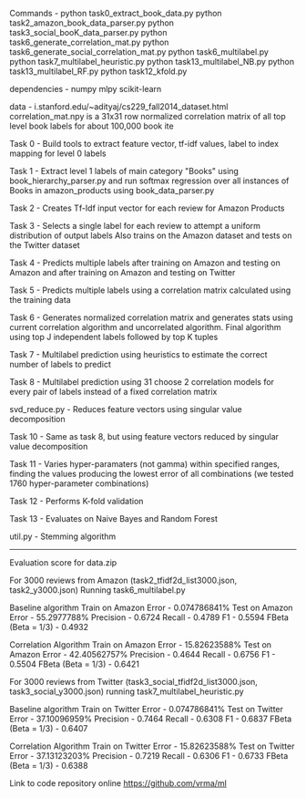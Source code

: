 Commands - 
python task0_extract_book_data.py
python task2_amazon_book_data_parser.py
python task3_social_booK_data_parser.py
python task6_generate_correlation_mat.py
python task6_generate_social_correlation_mat.py
python task6_multilabel.py
python task7_multilabel_heuristic.py
python task13_multilabel_NB.py
python task13_multilabel_RF.py
python task12_kfold.py




dependencies - 
numpy
mlpy
scikit-learn



data -
i.stanford.edu/~adityaj/cs229_fall2014_dataset.html
correlation_mat.npy is a 31x31 row normalized correlation matrix of all top level book labels for about 100,000 book ite



Task 0 - 
Build tools to extract feature vector, tf-idf values, label to index mapping
for level 0 labels

Task 1 - 
Extract level 1 labels of main category "Books" using book_hierarchy_parser.py
and run softmax regression over all instances of Books in amazon_products using book_data_parser.py

Task 2 - 
Creates Tf-Idf input vector for each review for Amazon Products

Task 3 - 
Selects a single label for each review to attempt a uniform distribution of output labels
Also trains on the Amazon dataset and tests on the Twitter dataset

Task 4 - 
Predicts multiple labels after training on Amazon and testing on Amazon and after training on Amazon and testing on Twitter

Task 5 - 
Predicts multiple labels using a correlation matrix calculated using the training data

Task 6 -
Generates normalized correlation matrix and generates stats using current correlation algorithm and uncorrelated algorithm. Final algorithm using top J independent labels followed by top K tuples

Task 7 - 
Multilabel prediction using heuristics to estimate the correct number of labels to predict

Task 8 - 
Multilabel prediction using 31 choose 2 correlation models for every pair of labels instead of a fixed correlation matrix

svd_reduce.py - 
Reduces feature vectors using singular value decomposition

Task 10 - 
Same as task 8, but using feature vectors reduced by singular value decomposition

Task 11 - 
Varies hyper-paramaters (not gamma) within specified ranges, finding the values producing the lowest error of all combinations (we tested 1760 hyper-parameter combinations)

Task 12 - 
Performs K-fold validation

Task 13 - 
Evaluates on Naive Bayes and Random Forest

util.py - 
Stemming algorithm


-----------------------------


Evaluation score for data.zip

For 3000 reviews from Amazon (task2_tfidf2d_list3000.json, task2_y3000.json)
Running task6_multilabel.py

Baseline algorithm
Train on Amazon Error - 0.074786841%
Test on Amazon Error - 55.2977788%
Precision - 0.6724
Recall - 0.4789
F1 - 0.5594
FBeta (Beta = 1/3) - 0.4932


Correlation Algorithm
Train on Amazon Error - 15.82623588%
Test on Amazon Error - 42.40562757%
Precision - 0.4644
Recall - 0.6756
F1 - 0.5504
FBeta (Beta = 1/3) - 0.6421


For 3000 reviews from Twitter (task3_social_tfidf2d_list3000.json, task3_social_y3000.json)
running task7_multilabel_heuristic.py

Baseline algorithm
Train on Twitter Error - 0.074786841%
Test on Twitter Error - 37.10096959%
Precision - 0.7464
Recall - 0.6308
F1 - 0.6837
FBeta (Beta = 1/3) - 0.6407

Correlation Algorithm
Train on Twitter Error - 15.82623588%
Test on Twitter Error - 37.13123203%
Precision - 0.7219
Recall - 0.6306
F1 - 0.6733
FBeta (Beta = 1/3) - 0.6388

Link to code repository online https://github.com/vrma/ml